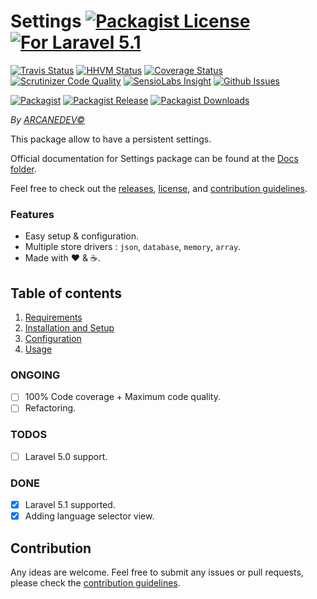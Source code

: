 # Settings [![Packagist License][badge_license]](LICENSE.md) [![For Laravel 5.1][badge_laravel]](https://github.com/ARCANEDEV/Settings#settings)

[![Travis Status][badge_build]](https://travis-ci.org/ARCANEDEV/Settings)
[![HHVM Status][badge_hhvm]](http://hhvm.h4cc.de/package/arcanedev/settings)
[![Coverage Status][badge_coverage]](https://scrutinizer-ci.com/g/ARCANEDEV/Settings/?branch=master)
[![Scrutinizer Code Quality][badge_quality]](https://scrutinizer-ci.com/g/ARCANEDEV/Settings/?branch=master)
[![SensioLabs Insight][badge_insight]](https://insight.sensiolabs.com/projects/46ec9405-b55e-4886-93b9-2deb739dcb46)
[![Github Issues][badge_issues]](https://github.com/ARCANEDEV/Settings/issues)

[![Packagist][badge_package]](https://packagist.org/packages/arcanedev/settings)
[![Packagist Release][badge_release]](https://packagist.org/packages/arcanedev/settings)
[![Packagist Downloads][badge_downloads]](https://packagist.org/packages/arcanedev/settings)

[badge_license]:   http://img.shields.io/packagist/l/arcanedev/settings.svg?style=flat-square
[badge_laravel]:   https://img.shields.io/badge/For%20Laravel-5.1-orange.svg?style=flat-square

[badge_build]:     http://img.shields.io/travis/ARCANEDEV/Settings.svg?style=flat-square
[badge_hhvm]:      https://img.shields.io/hhvm/arcanedev/settings.svg?style=flat-square
[badge_coverage]:  https://img.shields.io/scrutinizer/coverage/g/ARCANEDEV/Settings.svg?style=flat-square
[badge_quality]:   https://img.shields.io/scrutinizer/g/ARCANEDEV/Settings.svg?style=flat-square
[badge_insight]:   https://img.shields.io/sensiolabs/i/46ec9405-b55e-4886-93b9-2deb739dcb46.svg?style=flat-square
[badge_issues]:    http://img.shields.io/github/issues/ARCANEDEV/Settings.svg?style=flat-square

[badge_package]:   https://img.shields.io/badge/package-arcanedev/settings-blue.svg?style=flat-square
[badge_release]:   https://img.shields.io/packagist/v/arcanedev/settings.svg?style=flat-square
[badge_downloads]: https://img.shields.io/packagist/dt/arcanedev/settings.svg?style=flat-square

*By [ARCANEDEV&copy;](http://www.arcanedev.net/)*

This package allow to have a persistent settings.

Official documentation for Settings package can be found at the [Docs folder](_docs).

Feel free to check out the [releases](https://github.com/ARCANEDEV/Settings/releases), [license](LICENSE.md), and [contribution guidelines](CONTRIBUTING.md).

### Features

  * Easy setup & configuration.
  * Multiple store drivers : `json`, `database`, `memory`, `array`.
  * Made with :heart: &amp; :coffee:.

## Table of contents

  1. [Requirements](_docs/1-Requirements.md)
  2. [Installation and Setup](_docs/2-Installation-and-Setup.md)
  3. [Configuration](_docs/3-Configuration.md)
  4. [Usage](_docs/4-Usage.md)

### ONGOING

  - [ ] 100% Code coverage + Maximum code quality.
  - [ ] Refactoring.

### TODOS

  - [ ] Laravel 5.0 support.

### DONE

  - [x] Laravel 5.1 supported.
  - [x] Adding language selector view.

## Contribution

Any ideas are welcome. Feel free to submit any issues or pull requests, please check the [contribution guidelines](CONTRIBUTING.md).

